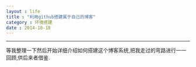 ```yaml
---
layout : life
title : "利用github搭建属于自己的博客"
category : 环境搭建
date : 2014-10-18
---
```


******

等我整理一下然后开始详细介绍如何搭建这个博客系统,把我走过的弯路进行一一回顾,供后来者借鉴.

